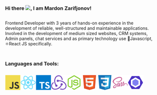 ### Hi there <img src="https://raw.githubusercontent.com/MartinHeinz/MartinHeinz/master/wave.gif" width="30px">, I am Mardon Zarifjonov!
<div style="display:flex;flex-direction:column;gap:10px">
<p>Frontend Developer with 3 years of hands-on experience in the development of reliable, well-structured and maintainable applications. Involved in the development of medium sized websites, CRM systems, Admin panels, chat services and as primary technology use 🤯Javascript, ⚛️React JS specifically.</p>
<h3 align="left">Languages and Tools:</h3>
<div style="display:flex; gap-8px">
<img src="https://github.com/devicons/devicon/blob/master/icons/javascript/javascript-original.svg" alt="JavaScript Logo" width="50" height="50"/>
<img src="https://github.com/devicons/devicon/blob/master/icons/react/react-original.svg" alt="JavaScript Logo" width="50" height="50"/>
<img src="https://github.com/devicons/devicon/blob/master/icons/typescript/typescript-original.svg" alt="JavaScript Logo" width="50" height="50"/>
<img src="https://github.com/devicons/devicon/blob/master/icons/redux/redux-original.svg" alt="JavaScript Logo" width="50" height="50"/>
<img src="https://github.com/devicons/devicon/blob/master/icons/nodejs/nodejs-original.svg" alt="JavaScript Logo" width="50" height="50"/>

<img src="https://github.com/devicons/devicon/blob/master/icons/html5/html5-original.svg" alt="JavaScript Logo" width="50" height="50"/>
<img src="https://github.com/devicons/devicon/blob/master/icons/css3/css3-original.svg" alt="JavaScript Logo" width="50" height="50"/>
<img src="https://github.com/devicons/devicon/blob/master/icons/sass/sass-original.svg" alt="JavaScript Logo" width="50" height="50"/> 
<img src="https://github.com/devicons/devicon/blob/master/icons/eslint/eslint-original.svg" alt="JavaScript Logo" width="50" height="50"/>
</div
[![Mardons's GitHub stats](https://github-readme-stats.vercel.app/api?username=mardonzarifjonov&show_icons=true&theme=react)](https://github.com/anuraghazra/github-readme-stats&)
</div>
<!--
**MardonZarifjonov/MardonZarifjonov** is a ✨ _special_ ✨ repository because its `README.md` (this file) appears on your GitHub profile.

Here are some ideas to get you started:

- 🔭 I’m currently working on ...
- 🌱 I’m currently learning ...
- 👯 I’m looking to collaborate on ...
- 🤔 I’m looking for help with ...
- 💬 Ask me about ...
- 📫 How to reach me: ...
- 😄 Pronouns: ...
- ⚡ Fun fact: ...
-->
